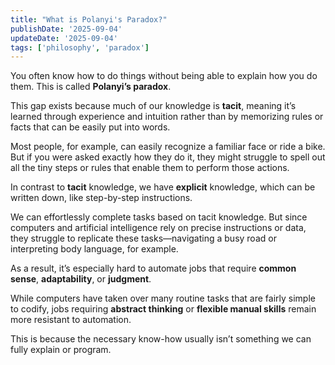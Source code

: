 ```yaml
---
title: "What is Polanyi's Paradox?"
publishDate: '2025-09-04'
updateDate: '2025-09-04'
tags: ['philosophy', 'paradox']
---
```


You often know how to do things without being able to explain how you do them. This is called **Polanyi’s paradox**.

This gap exists because much of our knowledge is **tacit**, meaning it’s learned through experience and intuition rather than by memorizing rules or facts that can be easily put into words.

Most people, for example, can easily recognize a familiar face or ride a bike. But if you were asked exactly how they do it, they might struggle to spell out all the tiny steps or rules that enable them to perform those actions.

In contrast to **tacit** knowledge, we have **explicit** knowledge, which can be written down, like step-by-step instructions.

We can effortlessly complete tasks based on tacit knowledge. But since computers and artificial intelligence rely on precise instructions or data, they struggle to replicate these tasks—navigating a busy road or interpreting body language, for example.

As a result, it’s especially hard to automate jobs that require **common sense**, **adaptability**, or **judgment**.

While computers have taken over many routine tasks that are fairly simple to codify, jobs requiring **abstract thinking** or **flexible manual skills** remain more resistant to automation.

This is because the necessary know-how usually isn’t something we can fully explain or program.
